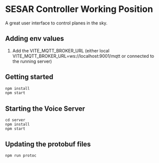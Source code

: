 # SESAR Controller Working Position

A great user interface to control planes in the sky.

## Adding env values

  1. Add the VITE_MQTT_BROKER_URL (either local VITE_MQTT_BROKER_URL=ws://localhost:9001/mqtt or connected to the running server)


## Getting started

```bash
npm install
npm start
```

## Starting the Voice Server
```
cd server
npm install
npm start
```

## Updating the protobuf files

```bash
npm run protoc
```